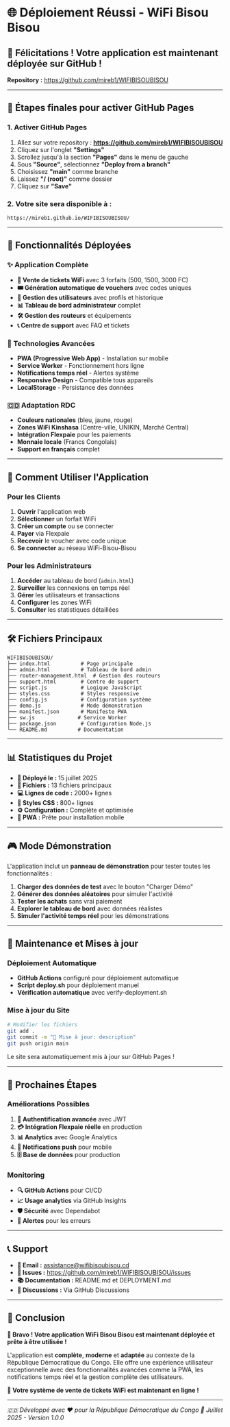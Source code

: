 # 🌐 Déploiement Réussi - WiFi Bisou Bisou

## 🎉 Félicitations ! Votre application est maintenant déployée sur GitHub !

**Repository :** https://github.com/mireb1/WIFIBISOUBISOU

---

## 🚀 Étapes finales pour activer GitHub Pages

### 1. Activer GitHub Pages
1. Allez sur votre repository : **https://github.com/mireb1/WIFIBISOUBISOU**
2. Cliquez sur l'onglet **"Settings"**
3. Scrollez jusqu'à la section **"Pages"** dans le menu de gauche
4. Sous **"Source"**, sélectionnez **"Deploy from a branch"**
5. Choisissez **"main"** comme branche
6. Laissez **"/ (root)"** comme dossier
7. Cliquez sur **"Save"**

### 2. Votre site sera disponible à :
```
https://mireb1.github.io/WIFIBISOUBISOU/
```

---

## 📱 Fonctionnalités Déployées

### ✨ Application Complète
- **🎫 Vente de tickets WiFi** avec 3 forfaits (500, 1500, 3000 FC)
- **🎟️ Génération automatique de vouchers** avec codes uniques
- **👥 Gestion des utilisateurs** avec profils et historique
- **📊 Tableau de bord administrateur** complet
- **🛠️ Gestion des routeurs** et équipements
- **📞 Centre de support** avec FAQ et tickets

### 🔧 Technologies Avancées
- **PWA (Progressive Web App)** - Installation sur mobile
- **Service Worker** - Fonctionnement hors ligne
- **Notifications temps réel** - Alertes système
- **Responsive Design** - Compatible tous appareils
- **LocalStorage** - Persistance des données

### 🇨🇩 Adaptation RDC
- **Couleurs nationales** (bleu, jaune, rouge)
- **Zones WiFi Kinshasa** (Centre-ville, UNIKIN, Marché Central)
- **Intégration Flexpaie** pour les paiements
- **Monnaie locale** (Francs Congolais)
- **Support en français** complet

---

## 🎯 Comment Utiliser l'Application

### Pour les Clients
1. **Ouvrir** l'application web
2. **Sélectionner** un forfait WiFi
3. **Créer un compte** ou se connecter
4. **Payer** via Flexpaie
5. **Recevoir** le voucher avec code unique
6. **Se connecter** au réseau WiFi-Bisou-Bisou

### Pour les Administrateurs
1. **Accéder** au tableau de bord (`admin.html`)
2. **Surveiller** les connexions en temps réel
3. **Gérer** les utilisateurs et transactions
4. **Configurer** les zones WiFi
5. **Consulter** les statistiques détaillées

---

## 🛠️ Fichiers Principaux

```
WIFIBISOUBISOU/
├── index.html          # Page principale
├── admin.html          # Tableau de bord admin
├── router-management.html  # Gestion des routeurs
├── support.html        # Centre de support
├── script.js           # Logique JavaScript
├── styles.css          # Styles responsive
├── config.js           # Configuration système
├── demo.js             # Mode démonstration
├── manifest.json       # Manifeste PWA
├── sw.js              # Service Worker
├── package.json        # Configuration Node.js
└── README.md          # Documentation
```

---

## 📊 Statistiques du Projet

- **🚀 Déployé le :** 15 juillet 2025
- **📁 Fichiers :** 13 fichiers principaux
- **💻 Lignes de code :** 2000+ lignes
- **🎨 Styles CSS :** 800+ lignes
- **⚙️ Configuration :** Complète et optimisée
- **📱 PWA :** Prête pour installation mobile

---

## 🎮 Mode Démonstration

L'application inclut un **panneau de démonstration** pour tester toutes les fonctionnalités :

1. **Charger des données de test** avec le bouton "Charger Démo"
2. **Générer des données aléatoires** pour simuler l'activité
3. **Tester les achats** sans vrai paiement
4. **Explorer le tableau de bord** avec données réalistes
5. **Simuler l'activité temps réel** pour les démonstrations

---

## 🔧 Maintenance et Mises à jour

### Déploiement Automatique
- **GitHub Actions** configuré pour déploiement automatique
- **Script deploy.sh** pour déploiement manuel
- **Vérification automatique** avec verify-deployment.sh

### Mise à jour du Site
```bash
# Modifier les fichiers
git add .
git commit -m "🔄 Mise à jour: description"
git push origin main
```

Le site sera automatiquement mis à jour sur GitHub Pages !

---

## 🌟 Prochaines Étapes

### Améliorations Possibles
1. **🔐 Authentification avancée** avec JWT
2. **💳 Intégration Flexpaie réelle** en production
3. **📊 Analytics** avec Google Analytics
4. **🔔 Notifications push** pour mobile
5. **🗄️ Base de données** pour production

### Monitoring
- **🔍 GitHub Actions** pour CI/CD
- **📈 Usage analytics** via GitHub Insights
- **🛡️ Sécurité** avec Dependabot
- **🚨 Alertes** pour les erreurs

---

## 📞 Support

- **📧 Email :** assistance@wifibisoubisou.cd
- **🐛 Issues :** https://github.com/mireb1/WIFIBISOUBISOU/issues
- **📚 Documentation :** README.md et DEPLOYMENT.md
- **💬 Discussions :** Via GitHub Discussions

---

## 🎊 Conclusion

**🎉 Bravo ! Votre application WiFi Bisou Bisou est maintenant déployée et prête à être utilisée !**

L'application est **complète**, **moderne** et **adaptée** au contexte de la République Démocratique du Congo. Elle offre une expérience utilisateur exceptionnelle avec des fonctionnalités avancées comme la PWA, les notifications temps réel et la gestion complète des utilisateurs.

**🚀 Votre système de vente de tickets WiFi est maintenant en ligne !**

---

*🇨🇩 Développé avec ❤️ pour la République Démocratique du Congo*
*📅 Juillet 2025 - Version 1.0.0*
